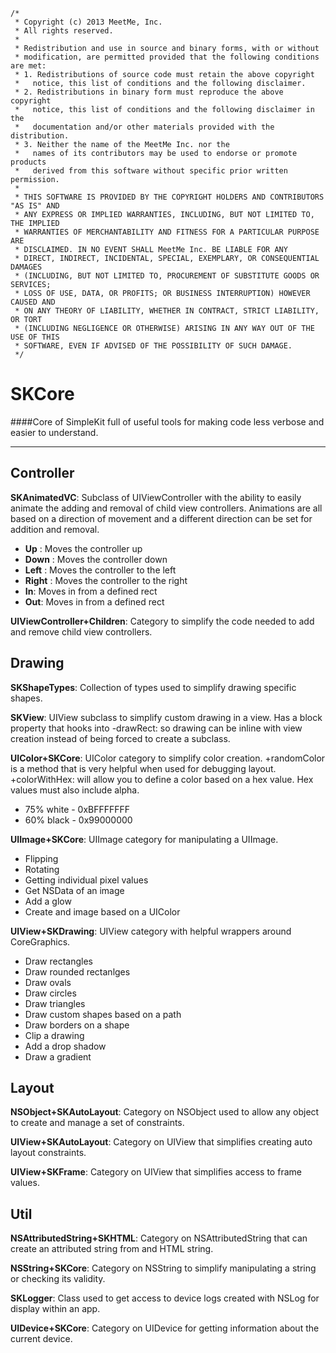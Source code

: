     /*
     * Copyright (c) 2013 MeetMe, Inc.
     * All rights reserved.
     *
     * Redistribution and use in source and binary forms, with or without
     * modification, are permitted provided that the following conditions are met:
     * 1. Redistributions of source code must retain the above copyright
     *   notice, this list of conditions and the following disclaimer.
     * 2. Redistributions in binary form must reproduce the above copyright
     *   notice, this list of conditions and the following disclaimer in the
     *   documentation and/or other materials provided with the distribution.
     * 3. Neither the name of the MeetMe Inc. nor the
     *   names of its contributors may be used to endorse or promote products
     *   derived from this software without specific prior written permission.
     *
     * THIS SOFTWARE IS PROVIDED BY THE COPYRIGHT HOLDERS AND CONTRIBUTORS "AS IS" AND
     * ANY EXPRESS OR IMPLIED WARRANTIES, INCLUDING, BUT NOT LIMITED TO, THE IMPLIED
     * WARRANTIES OF MERCHANTABILITY AND FITNESS FOR A PARTICULAR PURPOSE ARE
     * DISCLAIMED. IN NO EVENT SHALL MeetMe Inc. BE LIABLE FOR ANY
     * DIRECT, INDIRECT, INCIDENTAL, SPECIAL, EXEMPLARY, OR CONSEQUENTIAL DAMAGES
     * (INCLUDING, BUT NOT LIMITED TO, PROCUREMENT OF SUBSTITUTE GOODS OR SERVICES;
     * LOSS OF USE, DATA, OR PROFITS; OR BUSINESS INTERRUPTION) HOWEVER CAUSED AND
     * ON ANY THEORY OF LIABILITY, WHETHER IN CONTRACT, STRICT LIABILITY, OR TORT
     * (INCLUDING NEGLIGENCE OR OTHERWISE) ARISING IN ANY WAY OUT OF THE USE OF THIS
     * SOFTWARE, EVEN IF ADVISED OF THE POSSIBILITY OF SUCH DAMAGE.
     */


SKCore
=======

####Core of SimpleKit full of useful tools for making code less verbose and easier to understand.

------------

Controller
------------

**SKAnimatedVC**: Subclass of UIViewController with the ability to easily animate the adding and removal of child view controllers. Animations are all based on a direction of movement and a different direction can be set for addition and removal.

* **Up** : Moves the controller up
* **Down** : Moves the controller down
* **Left** : Moves the controller to the left
* **Right** : Moves the controller to the right
* **In**: Moves in from a defined rect
* **Out**: Moves in from a defined rect

**UIViewController+Children**: Category to simplify the code needed to add and remove child view controllers.

Drawing
------------

**SKShapeTypes**: Collection of types used to simplify drawing specific shapes.

**SKView**: UIView subclass to simplify custom drawing in a view. Has a block property that hooks into -drawRect: so drawing can be inline with view creation instead of being forced to create a subclass.

**UIColor+SKCore**: UIColor category to simplify color creation. +randomColor is a method that is very helpful when used for debugging layout. +colorWithHex: will allow you to define a color based on a hex value. Hex values must also include alpha.

* 75% white - 0xBFFFFFFF
* 60% black - 0x99000000

**UIImage+SKCore**: UIImage category for manipulating a UIImage.

* Flipping
* Rotating
* Getting individual pixel values
* Get NSData of an image
* Add a glow
* Create and image based on a UIColor

**UIView+SKDrawing**: UIView category with helpful wrappers around CoreGraphics.

* Draw rectangles
* Draw rounded rectanlges
* Draw ovals
* Draw circles
* Draw triangles
* Draw custom shapes based on a path
* Draw borders on a shape
* Clip a drawing
* Add a drop shadow
* Draw a gradient

Layout
------------

**NSObject+SKAutoLayout**: Category on NSObject used to allow any object to create and manage a set of constraints.

**UIView+SKAutoLayout**: Category on UIView that simplifies creating auto layout constraints.

**UIView+SKFrame**: Category on UIView that simplifies access to frame values.

Util
------------

**NSAttributedString+SKHTML**: Category on NSAttributedString that can create an attributed string from and HTML string.

**NSString+SKCore**: Category on NSString to simplify manipulating a string or checking its validity.

**SKLogger**: Class used to get access to device logs created with NSLog for display within an app.

**UIDevice+SKCore**: Category on UIDevice for getting information about the current device.

